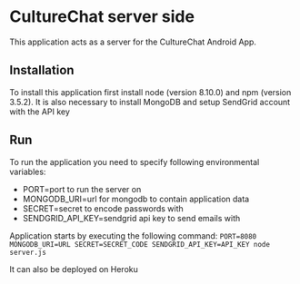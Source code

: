 # CultureChat server side
This application acts as a server for the CultureChat Android App.

## Installation
To install this application first install node (version 8.10.0) and npm (version 3.5.2). It is also necessary to install MongoDB and setup SendGrid account with the API key

## Run
To run the application you need to specify following environmental variables:
  * PORT=port to run the server on
  * MONGODB_URI=url for mongodb to contain application data
  * SECRET=secret to encode passwords with
  * SENDGRID_API_KEY=sendgrid api key to send emails with

Application starts by executing the following command:
```PORT=8080 MONGODB_URI=URL SECRET=SECRET_CODE SENDGRID_API_KEY=API_KEY node server.js```

It can also be deployed on Heroku
